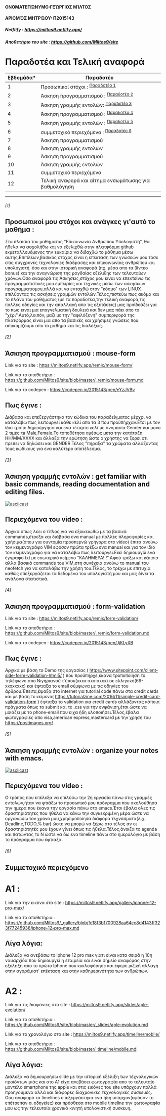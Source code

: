 #### ΟΝΟΜΑΤΕΠΏΝΥΜΟ:ΓΕΏΡΓΙΟΣ ΜΊΛΤΟΣ
#### ΑΡΙΘΜΌΣ ΜΗΤΡΏΟΥ: Π2015143
##### Netflify : https://miltos9.netlify.app/
##### Aποθετήριο του site : https://github.com/Miltos9/site
# Παραδοτέα και Τελική αναφορά
 
| Εβδομάδα* | Παραδοτέο |
| --- | --- |
| 1 |Προσωπικοί στόχοι : <sup><a href="#1">Παραδοτέο 1 </a></sup> |
| 2 | Άσκηση προγραμματισμού : <sup><a href="#2">Παραδοτέο 2 </a></sup> |
| 3 | Άσκηση γραμμής εντολών: <sup><a href="#3">Παραδοτέο 3 </a></sup> |
| 4 | Άσκηση προγραμματισμού : <sup><a href="#4">Παραδοτέο 4 </a></sup> |
| 5 | Άσκηση γραμμής εντολών : <sup><a href="#5">Παραδοτέο 5 </a></sup> |
| 6 | συμμετοχικό περιεχόμενο : <sup><a href="#6">Παραδοτέο 6 </a></sup>|
| 7 | Άσκηση προγραμματισμού |
| 8 | Άσκηση γραμμής εντολών |
| 9 | Άσκηση προγραμματισμού |
| 10 | Άσκηση γραμμής εντολών |
| 11 |συμμετοχικό περιεχόμενο |
| 12 | Τελική αναφορά και αίτημα ενσωμάτωσης για βαθμολόγηση |


***

###### [1] 
## Προσωπικοί μου στόχοι και ανάγκες γι'αυτό το μαθήμα : 
Στα πλαίσια του μαθήματος "Eπικοινωνία Aνθρώπου Yπολογιστή", θα ήθελα να ασχολήθω και να εξελιχθώ στην πλατφόρμα github εκμεταλλευόμενος την ευκαίρια να διδαχθώ το μάθημα μέσω αυτής.Επιπλέων,βασικός στόχος είναι η επέκταση των γνώσεών μου τόσο στις σύγχρονες τεχνολογίες διάδρασης και επικοινωνίας ανθρώπου και υπολογιστή, όσο και στην ιστορική αναφορά (πχ. μέσα απο τα βίντεο bonus) και την αναγνώριση της ραγδαίας εξέλιξης των τελευταίων χρόνων.Οσο αναφορά τις Άσκησεις,στόχος μου ειναι να επεκτείνω τις προγραμματιστικές μου εμπειρίες και τεχνικές μέσω των ασκήσεων προγραμματισμου,αλλά και να ενταχθώ στον "κόσμο" των LINUX επιλύοντας τις ασκήσεις γραμμών εντολών.Τέλος,πιστεύω πως ακόμα και το πλάνο του μαθήματος (με τα παραδοτέα,την τελική αναφορά,τις πολλές οδηγίες και την απαλλαγή απο τις εξετάσεις) μας προϊδεάζει για το πως ειναι μια επαγγελματική δουλειά και δεν μας πάει απο το "χέρι".Αυτό,λοιπόν, μαζι με την "αφιλόξενη" συμπεριφορά της πλατφόρμας είναι μια απο τα βασικές και χρήσιμες γνώσεις που αποκομίζουμε απο το μάθημα και τις διαλέξεις.

###### [2] 
## Άσκηση προγραμματισμού : mouse-form
Link για το site : https://miltos9.netlify.app/remix/mouse-form/

Link για το αποθετήριο : https://github.com/Miltos9/site/blob/master/_remix/mouse-form.md

Link για το codepen : https://codepen.io/2015143/pen/eYzJVBv
## Πως έγινε :
Διάβασα και επεξεργάστηκα τον κώδικα του παραδείγματος μέρχρι να καταλάβω πως λειτουργεί κάθε κελί απο τα 3 που προϋπήρχαν.Ετσι με τον ίδιο τρόπο δημιούργησα και ενα τέταρτο κελί με ονομασία Gender και μονο 2 τιμές τa Male,Female.Το τοποθέτησα αμέσως μετα την κατάταξη HH/MM/XXXX και άλλαξα την ερώτηση ώστε ο χρήστης να ξερει οτι πρεπει να δηλώσει και GENDER.Τέλος "πήραξα" τα χρώματα αλλάζοντας τους κωδίκους για ενα καλύτερο αποτέλεσμα. 

###### [3]
## Άσκηση γραμμής εντολών : get familiar with basic commands, reading documentation and editing files.

[![asciicast](https://asciinema.org/a/367276.svg)](https://asciinema.org/a/367276)

## Περιεχόμενα του video :
Αρχικά όπως λεει ο τίτλος,για να εξοικειωθώ με τα βασικά commands,έτρεξα και διάβασα ενα manual με πολλές πληροφορίες και χρήσιμα(οπου για συντομία προσπερνώ γρήγορα στο video) έπιτα ανοίγω τον κειμενογράφο VIM εφόσον πρώτα τρέξω ενα manual και για τον ίδιο τον κειμενογράφο για να καταλάβω πως λειτούργει.Εκεί δημιουργώ ενα έγγραφο txt με εσωτερικό κείμενο "ΚΑΛΗΜΕΡΑ!!!".Αφού τρέξω και κάποια αλλα βασικά commands του VIM,στη συνέχεια ανοίγω το manual του neofetch για να καταλάβω την χρήση του.Τέλος, το τρέχω με επιτυχία καθώς επεξεργάζεται τα δεδομένα του υπολογιστή μου και μας δίνει τα ανάλογα στατιστικά.

###### [4]
## Άσκηση προγραμματισμού : form-validation
Link για το site : https://miltos9.netlify.app/remix/form-validation/

Link για το αποθετήριο : https://github.com/Miltos9/site/blob/master/_remix/form-validation.md

Link για το codepen : https://codepen.io/2015143/pen/JjKLyXB
## Πως έγινε :
Αρχικά με βάση το Demo της εργασίας ( https://www.sitepoint.com/client-side-form-validation-html5/ ) που προϋπήρχε,έκανα τροποποίηση το τηλέφωνο απο Νιγηριανού τ΄ύπου(xxxx-xxx-xxxx) σε ελληνικό(69-xxxxxxxx) και έφτιαξα το email σύμφωνα με τις οδηγίες του άρθρου.Έπειτα,έψαξα στο internet για tutorial code πάνω στα credit cards και με βάση το κείμενο( https://tutorialzine.com/2016/11/simple-credit-card-validation-form ) έφτιαξα το validation για credit cards αλλάζοντας κάποια πράγματα όπως το submit και το .css για την ενφάνιση,έτσι ώστε να μοιάζει με το phone-email που ειχα ήδη υλοποιήσει.Τέλος,έβαλα φώτογραφίες απο visa,american express,mastercard με την χρήση του https://postimages.org/ .

###### [5]
## Άσκηση γραμμής εντολών : organize your notes with emacs.

[![asciicast](https://asciinema.org/a/370556.svg)](https://asciinema.org/a/370556)

## Περιεχόμενα του video :
Ο τρόπος που επέλεξα να επιλύσω την 2η εργασία πάνω στις γραμμές εντολών,ήταν να φτιάξω το προσωπικό μου πρόγραμμα που ακολούθησα την ημέρα που έκανα την εργασία πάνω στο emacs.Έτσι έβαλα ολες τις δραστηριότητες που ήθελα να κάνω την συγκεκριμένη μέρα ώστε να οργανώσω τον χρόνο μου,χρησιμοποίησα διάφορα τεχνάσματα(λ.χ. Deadline,TODO,% bar) ώστε να μπορώ να ξέρω στο τέλος αν οι δραστηριότητές μου έχουν γίνει όπως τις ήθελα.Τέλος,άνοιξα το agenda και πατώντας το Ν ώστε να δω ενα timeline πάνω στο ημερολόγιο με βάση το πρόγραμμα που έφτιαξα.

###### [6]
## Συμμετοχικό περιεχόμενο
# A1 :
Link για την εικόνα στο site : https://miltos9.netlify.app/gallery/iphone-12-pro-max/

Link για το αποθετήριο : https://github.com/Miltos9/_gallery/blob/fc18f3b1700928aa64cc8d4143ff323f77245936/iphone-12-pro-max.md
## Λίγα λόγια: 
Διάλεξα να ανεβάσω το iphone 12 pro max γιατι είναι κατα σειρά η 10η ναυαρχίδα που δημιουργεί η εταιρεία και ειναι σημείο αναφόρας στην εξέληξη απο το πρώτο Iphone που κυκλοφόρησε και έφερε ριζική αλλαγή στην αγορά,κατ' επέκταση και στην καθημερινότητα των ανθρώπων.
# A2 :
Link για τις διαφάνιες στο site : https://miltos9.netlify.app/slides/aple-evolution/

Link για το αποθετήριο : https://github.com/Miltos9/site/blob/master/_slides/aple-evolution.md

Link για τo χρονολόγιο στο site : https://miltos9.netlify.app/timeline/mobile/

Link για το αποθετήριο : https://github.com/Miltos9/site/blob/master/_timeline/mobile.md
## Λίγα λόγια: 
Διάλεξα να δημιουργήσω slide με την ιστορική εξέλιξη των τέχνολογικών προϊόντων μιάς και στο Α1 είχα ανεβάσει φωτογραφία απο το τελευταίο μοντέλο smartphone της apple και στις εικόνες του site υπάρχουν πολλά προηγούμενα αλλά και διάφορες διαχρονικές τεχνολογικές συσκευές.
Οσο αναφορά τα timelines επεξεργάστηκα ενα ήδη υπάρχον(εφόσον το επέτρεπαν οι οδηγείες) και πρόσθεσα στο mobile timeline την φωτογραφία μου ως την τελευταία χρονικά κινητή υπολογιστική συσκευη.



